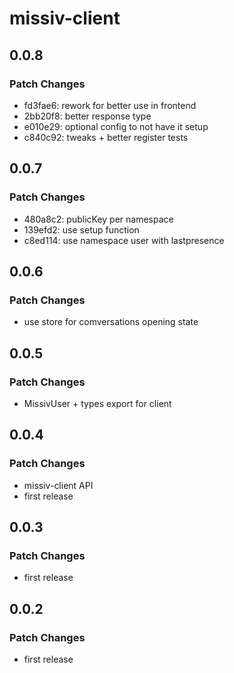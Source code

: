 # missiv-client

## 0.0.8

### Patch Changes

- fd3fae6: rework for better use in frontend
- 2bb20f8: better response type
- e010e29: optional config to not have it setup
- c840c92: tweaks + better register tests

## 0.0.7

### Patch Changes

- 480a8c2: publicKey per namespace
- 139efd2: use setup function
- c8ed114: use namespace user with lastpresence

## 0.0.6

### Patch Changes

- use store for comversations opening state

## 0.0.5

### Patch Changes

- MissivUser + types export for client

## 0.0.4

### Patch Changes

- missiv-client API
- first release

## 0.0.3

### Patch Changes

- first release

## 0.0.2

### Patch Changes

- first release
